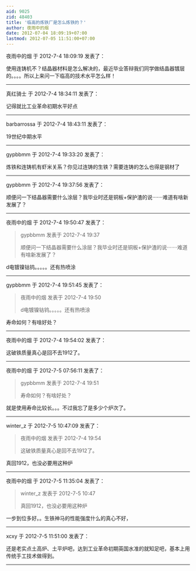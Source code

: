 ```yaml
---
aid: 9025
zid: 48403
title: '临高的炼铁厂是怎么炼铁的？'
author: 夜雨中的烟
date: 2012-07-04 18:09:19+07:00
lastmod: 2012-07-05 11:51:00+07:00
---
```


夜雨中的烟 于 2012-7-4 18:09:19 发表了：

使用连铸机不？结晶器材料是怎么解决的，最近毕业答辩我们同学做结晶器镀层的。。。。所以上来问一下临高的技术水平怎么样！

---------

真红骑士 于 2012-7-4 18:34:11 发表了：

记得就比工业革命初期水平好点

---------

barbarrossa 于 2012-7-4 18:43:11 发表了：

19世纪中期水平

---------

gypbbmm 于 2012-7-4 19:33:20 发表了：

炼铁和连铸机有虾米关系？你见过连铸的生铁？需要连铸的怎么也得是钢材了

---------

gypbbmm 于 2012-7-4 19:37:56 发表了：

顺便问一下结晶器需要什么涂层？我毕业时还是铜板+保护渣的说·······难道有啥新发展了？

---------

夜雨中的烟 于 2012-7-4 19:50:47 发表了：

> gypbbmm 发表于 2012-7-4 19:37
> 
> 顺便问一下结晶器需要什么涂层？我毕业时还是铜板+保护渣的说·······难道有啥新发展了？



d电镀镍钴钨。。。。。还有热喷涂

---------

gypbbmm 于 2012-7-4 19:51:45 发表了：

> 夜雨中的烟 发表于 2012-7-4 19:50
> 
> d电镀镍钴钨。。。。。还有热喷涂



寿命如何？有啥好处？

---------

夜雨中的烟 于 2012-7-4 19:54:02 发表了：

这破铁质量真心是回不去1912了。

---------

夜雨中的烟 于 2012-7-5 07:56:11 发表了：

> gypbbmm 发表于 2012-7-4 19:51
> 
> 寿命如何？有啥好处？



就是使用寿命比较长。。。不过我忘了是多少个炉次了。

---------

winter_z 于 2012-7-5 10:47:09 发表了：

> 夜雨中的烟 发表于 2012-7-4 19:54
> 
> 这破铁质量真心是回不去1912了。



真回1912，也没必要用这种炉

---------

夜雨中的烟 于 2012-7-5 11:35:04 发表了：

> winter\_z 发表于 2012-7-5 10:47
> 
> 真回1912，也没必要用这种炉



一步到位多好。。生铁神马的性能强度什么的真心不好，

---------

xcxy 于 2012-7-5 11:51:00 发表了：

还是老实点土高炉、土平炉吧，达到工业革命初期英国水准的就知足吧，基本上用传统手工技术做得到。

---------


